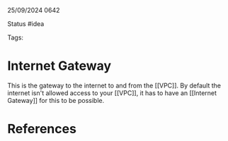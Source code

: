25/09/2024 0642

Status #idea

Tags:

# Internet Gateway

This is the gateway to the internet to and from the [[VPC]]. By default the internet isn't allowed access to your [[VPC]], it has to have an [[Internet Gateway]] for this to be possible.

# References
